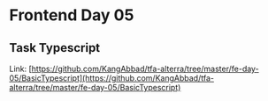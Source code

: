 # Frontend Day 05

## Task Typescript

Link: [https://github.com/KangAbbad/tfa-alterra/tree/master/fe-day-05/BasicTypescript](https://github.com/KangAbbad/tfa-alterra/tree/master/fe-day-05/BasicTypescript)

